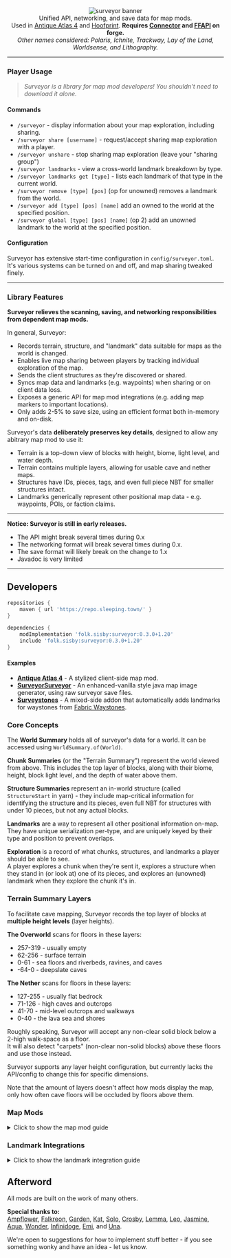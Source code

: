 <!--suppress HtmlDeprecatedTag, XmlDeprecatedElement -->


<center>
<img alt="surveyor banner" src="https://cdn.modrinth.com/data/4KjqhPc9/images/036db8bcb021c9e81e18561698d45d3c7bb71127.png"><br/>
Unified API, networking, and save data for map mods.<br/>
Used in <a href="https://modrinth.com/mod/antique-atlas-4">Antique Atlas 4</a> and <a href="https://modrinth.com/mod/hoofprint">Hoofprint</a>.
<b>Requires <a href="https://modrinth.com/mod/connector">Connector</a> and <a href="https://modrinth.com/mod/forgified-fabric-api">FFAPI</a> on forge.<br/></b>
<i>Other names considered: Polaris, Ichnite, Trackway, Lay of the Land, Worldsense, and Lithography.</i>
</center>

---

### Player Usage

> *Surveyor is a library for map mod developers! You shouldn't need to download it alone.*

#### Commands

* `/surveyor` - display information about your map exploration, including sharing.
* `/surveyor share [username]` - request/accept sharing map exploration with a player.
* `/surveyor unshare` - stop sharing map exploration (leave your "sharing group")
* `/surveyor landmarks` - view a cross-world landmark breakdown by type.
* `/surveyor landmarks get [type]` - lists each landmark of that type in the current world.
* `/surveyor remove [type] [pos]` (op for unowned) removes a landmark from the world.
* `/surveyor add [type] [pos] [name]` add an owned to the world at the specified position.
* `/surveyor global [type] [pos] [name]` (op 2) add an unowned landmark to the world at the specified position.

#### Configuration

Surveyor has extensive start-time configuration in `config/surveyor.toml`.<br/>
It's various systems can be turned on and off, and map sharing tweaked finely.

---

### Library Features

**Surveyor relieves the scanning, saving, and networking responsibilities from dependent map mods.**

In general, Surveyor:
* Records terrain, structure, and "landmark" data suitable for maps as the world is changed.
* Enables live map sharing between players by tracking individual exploration of the map.
* Sends the client structures as they're discovered or shared.
* Syncs map data and landmarks (e.g. waypoints) when sharing or on client data loss.
* Exposes a generic API for map mod integrations (e.g. adding map markers to important locations).
* Only adds 2-5% to save size, using an efficient format both in-memory and on-disk.

Surveyor's data **deliberately preserves key details**, designed to allow any abitrary map mod to use it:
* Terrain is a top-down view of blocks with height, biome, light level, and water depth.
* Terrain contains multiple layers, allowing for usable cave and nether maps.
* Structures have IDs, pieces, tags, and even full piece NBT for smaller structures intact.
* Landmarks generically represent other positional map data - e.g. waypoints, POIs, or faction claims.

---

**Notice: Surveyor is still in early releases.**
* The API might break several times during 0.x
* The networking format will break several times during 0.x.
* The save format will likely break on the change to 1.x
* Javadoc is very limited

---

## Developers

```groovy
repositories {
    maven { url 'https://repo.sleeping.town/' }
}

dependencies {
    modImplementation 'folk.sisby:surveyor:0.3.0+1.20'
    include 'folk.sisby:surveyor:0.3.0+1.20'
}
```

#### Examples

* **[Antique Atlas 4](https://github.com/sisby-folk/antique-atlas)** - A stylized client-side map mod.
* **[SurveyorSurveyor](https://github.com/HestiMae/surveyor-surveyor)** - An enhanced-vanilla style java map image generator, using raw surveyor save files.
* **[Surveystones](https://github.com/sisby-folk/antique-fwaystones)** - A mixed-side addon that automatically adds landmarks for waystones from [Fabric Waystones](https://modrinth.com/mod/fwaystones/versions).

### Core Concepts

The **World Summary** holds all of surveyor's data for a world. It can be accessed using `WorldSummary.of(World)`.

**Chunk Summaries** (or the "Terrain Summary") represent the world viewed from above. This includes the top layer of blocks, along with their biome, height, block light level, and the depth of water above them.

**Structure Summaries** represent an in-world structure (called `StructureStart` in yarn) - they include map-critical information for identifying the structure and its pieces, even full NBT for structures with under 10 pieces, but not any actual blocks.

**Landmarks** are a way to represent all other positional information on-map. They have unique serialization per-type, and are uniquely keyed by their type and position to prevent overlaps.

**Exploration** is a record of what chunks, structures, and landmarks a player should be able to see.<br/>
A player explores a chunk when they're sent it, explores a structure when they stand in (or look at) one of its pieces, and explores an (unowned) landmark when they explore the chunk it's in. 

### Terrain Summary Layers

To facilitate cave mapping, Surveyor records the top layer of blocks at **multiple height levels** (layer heights).

**The Overworld** scans for floors in these layers:
* 257-319 - usually empty
* 62-256 - surface terrain
* 0-61 - sea floors and riverbeds, ravines, and caves
* -64-0 - deepslate caves

**The Nether** scans for floors in these layers:
* 127-255 - usually flat bedrock
* 71-126 - high caves and outcrops
* 41-70 - mid-level outcrops and walkways
* 0-40 - the lava sea and shores

Roughly speaking, Surveyor will accept any non-clear solid block below a 2-high walk-space as a floor.<br/>
It will also detect "carpets" (non-clear non-solid blocks) above these floors and use those instead.

Surveyor supports any layer height configuration, but currently lacks the API/config to change this for specific dimensions.

Note that the amount of layers doesn't affect how mods display the map, only how often cave floors will be occluded by floors above them.

### Map Mods

<details>
<summary>Click to show the map mod guide</summary>

Quick reminder that surveyor should **replace any existing world scanning logic**<br/>
You should never need to look at the currently loaded chunks - If some information is missing, let us know!

#### Initial Setup

Client map mods should always use `SurveyorClientEvents` - this ensures only explored areas will be provided in singleplayer.

Tune into `WorldLoad` and queue up the provided keys for rendering.<br/>
This event will trigger when the client world has access to surveyor data and the player is available.

`terrain` contains all available chunks by region. `WorldTerrainSummary.toKeys()` converts this into ChunkPos.<br/>
`structures` contains all structure starts by key + ChunkPos.<br/>
`landmarks` contains all landmarks (POIs, waypoints, death markers, etc.) by type + BlockPos.

You can get these from the world summary later using `keySet()` methods - check the event implementation.<br/>
Pass in `SurveyorClient.getExploration()` to ensure unexplored areas are hidden.

##### Live Updates

Also tune into `TerrainUpdated`, `StructuresAdded`, `LandmarksAdded` to add to your render queues.<br/>
These fire whenever the client player should see something new (usually via exploration).<br/>
They can also fire before `ClientPlayerLoad`, so let any of them create your map data.

Tune into `LandmarksRemoved` as well but without a queue - just remove from your map/queue directly.

#### Terrain Rendering

First, generate a top layer (with any desired height limits) using `get(ChunkPos).toSingleLayer()`.<br/>
This will produce a raw layer summary of one-dimensional arrays:
* **exists** - True where a floor exists, false otherwise - where false, all other fields are junk.
* **depths** - The distance of the floor below your specified world height. so y = worldHeight - depth.
* **blocks** - The floor block. Indexed per-region via `getBlockPalette(ChunkPos)`.
* **biomes** - The floor biome. Indexed per-region via `getBiomePalette(ChunkPos)`.
* **lightLevels** - The block light level directly above the floor (i.e. the block light for its top face). 0-15.
* **waterLights** - The block light level directly above the water's surface (if there is one). 0-15.
* **waterDepths** - How deep the contiguous water above the floor is.
  * All other liquid surfaces are considered floors, but water is special-cased.
  * The sea floor (e.g. sand) is recorded, and this depth value indicates the water surface instead.
  * This allows maps to show water depth shading, but also hide water completely if desired.

All arrays can be indexed by `x * 16 + z`, where x and z are relative to the chunk.<br/>
Use these arrays to render and store map data for that chunk (pixels, buffers, whichever).<br/>
Remember that you'll be rendering hundreds of thousands of chunks here - optimize this process hard.

#### Structure Rendering

Along with the key and ChunkPos, you can get the type and any tags using `getType(key)` and `getTags(key)`.

You can access a full summary of the structure (e.g. to draw its bounding boxes) using `get(key, ChunkPos)`.<br/>
This includes piece data like boxes, direction, IDs, etc.

#### Landmark Rendering & Management

Along with the type and BlockPos, you can get a full landmark using `get(type, BlockPos)`.

By default, this can include a dye color, a text name, the owner's UUID, and a texture (could be from another map mod).<br/>
You should have a method of rendering a landmark using just this information.

To improve how landmarks are displayed, you can use `instanceof` to check for additional data, e.g. `HasBlockBox`.

To add a waypoint landmark, just make a `SimplePointLandmark` owned by the player and use `put(Landmark)`.<br/>
This will save to disk and send a copy to the server.

#### Player Rendering

You can use `SurveyorClient.getFriends()` to get a set of players to draw on the map.

This includes both the client player, online "friends" (map sharing group members), and offline friends.

The players are represented abstractly, providing UUID, username, global position, yaw, and online status.

</details>

### Landmark Integrations

<details>
<summary>Click to show the landmark integration guide</summary>

Landmark types can be registered via the registry in `Landmarks`.<br/>
This allows you to set and serialize custom data relevant to your landmark.<br/>
Your landmark can usually be a record. Check the [builtins](https://github.com/sisby-folk/surveyor/tree/1.20/src/main/java/folk/sisby/surveyor/landmark) for an example.

To make extra landmark data accessible to map mods, always declare a new `Has` interface to access it from.

To place a landmark, just use `WorldSummary.of(world).landmarks().put(Landmark)`.<br/>
This works fine on either side - adding a landmark on the server will send it to the client and vice-versa.

Landmark types can't yet have fallback types - so use a simple type (or PR a new one!) if your mod is only on one side.

</details>

## Afterword

All mods are built on the work of many others.

**Special thanks to:**<br/>
[Ampflower](https://github.com/Ampflower), [Falkreon](https://github.com/falkreon), [Garden](https://modrinth.com/user/GardenSystem), [Kat](https://git.sleeping.town/Kat), [Solo](https://github.com/solonovamax), [Crosby](https://github.com/RacoonDog), [Lemma](https://github.com/LemmaEOF), [Leo](https://github.com/leo60228), [Jasmine](https://github.com/jaskarth), [Aqua](https://github.com/Aquaeyes), [Wonder](https://git.sleeping.town/wonder), [Infinidoge](https://github.com/Infinidoge), [Emi](https://github.com/emilyploszaj), and [Una](https://github.com/unascribed).

We're open to suggestions for how to implement stuff better - if you see something wonky and have an idea - let us know.

